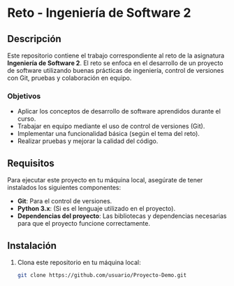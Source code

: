 # Reto - Ingeniería de Software 2

## Descripción

Este repositorio contiene el trabajo correspondiente al reto de la asignatura **Ingeniería de Software 2**. El reto se enfoca en el desarrollo de un proyecto de software utilizando buenas prácticas de ingeniería, control de versiones con Git, pruebas y colaboración en equipo.

### Objetivos
- Aplicar los conceptos de desarrollo de software aprendidos durante el curso.
- Trabajar en equipo mediante el uso de control de versiones (Git).
- Implementar una funcionalidad básica (según el tema del reto).
- Realizar pruebas y mejorar la calidad del código.

## Requisitos

Para ejecutar este proyecto en tu máquina local, asegúrate de tener instalados los siguientes componentes:

- **Git**: Para el control de versiones.
- **Python 3.x**: (Si es el lenguaje utilizado en el proyecto).
- **Dependencias del proyecto**: Las bibliotecas y dependencias necesarias para que el proyecto funcione correctamente.

## Instalación

1. Clona este repositorio en tu máquina local:

   ```bash
   git clone https://github.com/usuario/Proyecto-Demo.git
